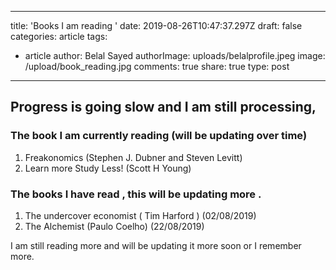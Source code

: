 
---
title: 'Books I am reading '
date: 2019-08-26T10:47:37.297Z
draft: false
categories: article
tags:
  - article
author: Belal Sayed
authorImage: uploads/belalprofile.jpeg
image: /upload/book_reading.jpg
comments: true
share: true
type: post
---
 	

## Progress is going slow and I am still processing, 

### The book I am currently reading (will be updating over time)

1. Freakonomics (Stephen J. Dubner and Steven Levitt)
2. Learn more Study Less! (Scott H Young)



### The books I have read , this will be updating more .

1.  The undercover economist (  Tim Harford )  (02/08/2019)
2.  The Alchemist  (Paulo Coelho) (22/08/2019)



I am still reading more and will be updating it more soon or I remember more.
